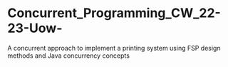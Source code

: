 # Concurrent_Programming_CW_22-23-Uow-
A concurrent approach to implement a printing system using FSP design methods and Java concurrency concepts
